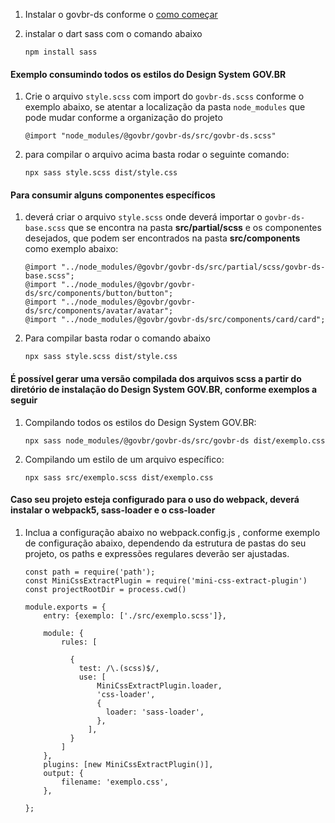 [version]: # '1.0.0'

1. Instalar o govbr-ds conforme o [como começar](/introducao/como-comecar)

2. instalar o dart sass com o comando abaixo

    ```text
    npm install sass
    ```

#### Exemplo consumindo todos os estilos do Design System GOV.BR

1. Crie o arquivo `style.scss` com import do `govbr-ds.scss` conforme o exemplo abaixo, se atentar a localização da pasta `node_modules` que pode mudar conforme a organização do projeto

    ```text
    @import "node_modules/@govbr/govbr-ds/src/govbr-ds.scss"
    ```

1. para compilar o arquivo acima basta rodar o seguinte comando:

    ```text
    npx sass style.scss dist/style.css 
    ```

#### Para consumir alguns componentes específicos

1. deverá criar o arquivo ``style.scss`` onde deverá importar o ``govbr-ds-base.scss`` que se encontra na pasta **src/partial/scss** e os componentes desejados, que podem ser encontrados na pasta **src/components** como exemplo abaixo:

    ```text
    @import "../node_modules/@govbr/govbr-ds/src/partial/scss/govbr-ds-base.scss";
    @import "../node_modules/@govbr/govbr-ds/src/components/button/button";
    @import "../node_modules/@govbr/govbr-ds/src/components/avatar/avatar";
    @import "../node_modules/@govbr/govbr-ds/src/components/card/card";
    ```

1. Para compilar basta rodar o comando abaixo

    ```text
    npx sass style.scss dist/style.css 
    ```

#### É possível gerar uma versão compilada dos arquivos scss a partir do diretório de instalação do Design System GOV.BR, conforme exemplos a seguir

1. Compilando todos os estilos do Design System GOV.BR:

    ```text
    npx sass node_modules/@govbr/govbr-ds/src/govbr-ds dist/exemplo.css
    ```

1. Compilando um estilo de um arquivo específico:

    ```text
    npx sass src/exemplo.scss dist/exemplo.css
    ```

#### Caso seu projeto esteja configurado para o uso do webpack, deverá instalar o webpack5, sass-loader e o css-loader

1. Inclua a configuração abaixo no webpack.config.js , conforme exemplo de configuração abaixo, dependendo da estrutura de pastas do seu projeto, os paths e expressões regulares deverão ser ajustadas.

    ```text
    const path = require('path');
    const MiniCssExtractPlugin = require('mini-css-extract-plugin')
    const projectRootDir = process.cwd()

    module.exports = {
        entry: {exemplo: ['./src/exemplo.scss']},
        
        module: {
            rules: [
              
              {
                test: /\.(scss)$/,
                use: [
                    MiniCssExtractPlugin.loader,
                    'css-loader',
                    {
                      loader: 'sass-loader',
                    },
                  ],
              }
            ]
        },
        plugins: [new MiniCssExtractPlugin()],
        output: {
            filename: 'exemplo.css',
        },
        
    };
    ```
